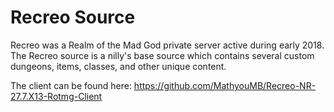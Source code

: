 # Recreo Source

Recreo was a Realm of the Mad God private server active during early 2018. The Recreo source is a nilly's base source which contains several custom dungeons, items, classes, and other unique content.

The client can be found here: https://github.com/MathyouMB/Recreo-NR-27.7.X13-Rotmg-Client
